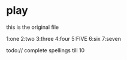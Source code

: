 # play

this is the original file 

1:one 
2:two
3:three
4:four
5:FIVE
6:six
7:seven


todo:// complete spellings till 10
